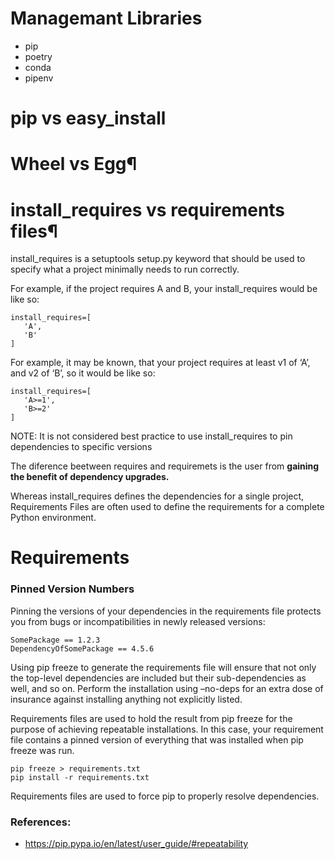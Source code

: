 # Managemant Libraries

- pip
- poetry
- conda
- pipenv


# pip vs easy_install

# Wheel vs Egg¶


# install_requires vs requirements files¶

install_requires is a setuptools setup.py keyword that should be used to specify what a project minimally needs to run correctly.

For example, if the project requires A and B, your install_requires would be like so:

```
install_requires=[
   'A',
   'B'
]
```


For example, it may be known, that your project requires at least v1 of ‘A’, and v2 of ‘B’, so it would be like so:
```
install_requires=[
   'A>=1',
   'B>=2'
]
```

NOTE: It is not considered best practice to use install_requires to pin dependencies to specific versions

The diference beetween requires and requiremets is the user from **gaining the benefit of dependency upgrades.**

Whereas install_requires defines the dependencies for a single project, Requirements Files are often used to define the requirements for a complete Python environment.


# Requirements

### Pinned Version Numbers
Pinning the versions of your dependencies in the requirements file protects you from bugs or incompatibilities in newly released versions:
```
SomePackage == 1.2.3
DependencyOfSomePackage == 4.5.6
```

Using pip freeze to generate the requirements file will ensure that not only the top-level dependencies are included but their sub-dependencies as well, and so on. Perform the installation using –no-deps for an extra dose of insurance against installing anything not explicitly listed.


Requirements files are used to hold the result from pip freeze for the purpose of achieving repeatable installations. In this case, your requirement file contains a pinned version of everything that was installed when pip freeze was run.
```
pip freeze > requirements.txt
pip install -r requirements.txt
```

Requirements files are used to force pip to properly resolve dependencies.

### References:
- https://pip.pypa.io/en/latest/user_guide/#repeatability
